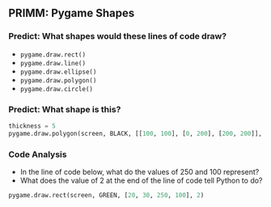 ## PRIMM: Pygame Shapes

### Predict: What shapes would these lines of code draw?

- `pygame.draw.rect()`
- `pygame.draw.line()`
- `pygame.draw.ellipse()`
- `pygame.draw.polygon()`
- `pygame.draw.circle()`

### Predict: What shape is this?
```python
thickness = 5
pygame.draw.polygon(screen, BLACK, [[100, 100], [0, 200], [200, 200]], thickness)
```
### Code Analysis
- In the line of code below, what do the values of 250 and 100 represent?
- What does the value of 2 at the end of the line of code tell Python to do?
```python
pygame.draw.rect(screen, GREEN, [20, 30, 250, 100], 2)
```

